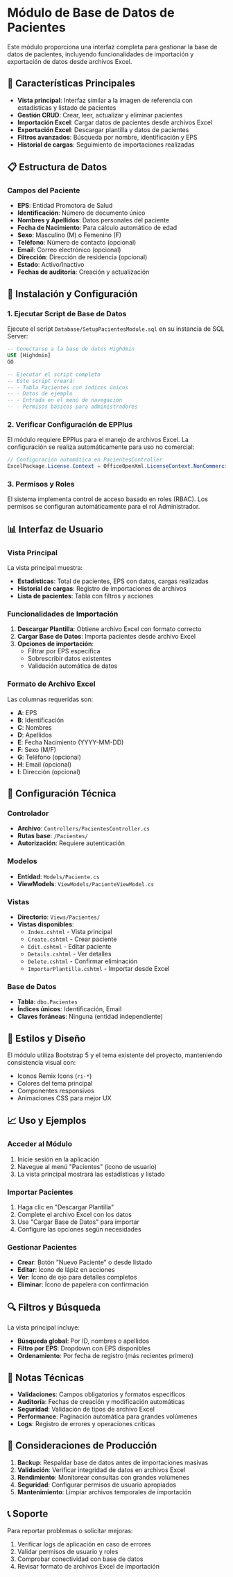 # Módulo de Base de Datos de Pacientes

Este módulo proporciona una interfaz completa para gestionar la base de datos de pacientes, incluyendo funcionalidades de importación y exportación de datos desde archivos Excel.

## 🎯 Características Principales

- **Vista principal**: Interfaz similar a la imagen de referencia con estadísticas y listado de pacientes
- **Gestión CRUD**: Crear, leer, actualizar y eliminar pacientes
- **Importación Excel**: Cargar datos de pacientes desde archivos Excel
- **Exportación Excel**: Descargar plantilla y datos de pacientes
- **Filtros avanzados**: Búsqueda por nombre, identificación y EPS
- **Historial de cargas**: Seguimiento de importaciones realizadas

## 📋 Estructura de Datos

### Campos del Paciente
- **EPS**: Entidad Promotora de Salud
- **Identificación**: Número de documento único
- **Nombres y Apellidos**: Datos personales del paciente
- **Fecha de Nacimiento**: Para cálculo automático de edad
- **Sexo**: Masculino (M) o Femenino (F)
- **Teléfono**: Número de contacto (opcional)
- **Email**: Correo electrónico (opcional)
- **Dirección**: Dirección de residencia (opcional)
- **Estado**: Activo/Inactivo
- **Fechas de auditoría**: Creación y actualización

## 🚀 Instalación y Configuración

### 1. Ejecutar Script de Base de Datos
Ejecute el script `Database/SetupPacientesModule.sql` en su instancia de SQL Server:

```sql
-- Conectarse a la base de datos Highdmin
USE [Highdmin]
GO

-- Ejecutar el script completo
-- Este script creará:
-- - Tabla Pacientes con índices únicos
-- - Datos de ejemplo
-- - Entrada en el menú de navegación
-- - Permisos básicos para administradores
```

### 2. Verificar Configuración de EPPlus
El módulo requiere EPPlus para el manejo de archivos Excel. La configuración se realiza automáticamente para uso no comercial:

```csharp
// Configuración automática en PacientesController
ExcelPackage.License.Context = OfficeOpenXml.LicenseContext.NonCommercial;
```

### 3. Permisos y Roles
El sistema implementa control de acceso basado en roles (RBAC). Los permisos se configuran automáticamente para el rol Administrador.

## 📊 Interfaz de Usuario

### Vista Principal
La vista principal muestra:
- **Estadísticas**: Total de pacientes, EPS con datos, cargas realizadas
- **Historial de cargas**: Registro de importaciones de archivos
- **Lista de pacientes**: Tabla con filtros y acciones

### Funcionalidades de Importación
1. **Descargar Plantilla**: Obtiene archivo Excel con formato correcto
2. **Cargar Base de Datos**: Importa pacientes desde archivo Excel
3. **Opciones de importación**:
   - Filtrar por EPS específica
   - Sobrescribir datos existentes
   - Validación automática de datos

### Formato de Archivo Excel
Las columnas requeridas son:
- **A**: EPS
- **B**: Identificación  
- **C**: Nombres
- **D**: Apellidos
- **E**: Fecha Nacimiento (YYYY-MM-DD)
- **F**: Sexo (M/F)
- **G**: Teléfono (opcional)
- **H**: Email (opcional)
- **I**: Dirección (opcional)

## 🔧 Configuración Técnica

### Controlador
- **Archivo**: `Controllers/PacientesController.cs`
- **Rutas base**: `/Pacientes/`
- **Autorización**: Requiere autenticación

### Modelos
- **Entidad**: `Models/Paciente.cs`
- **ViewModels**: `ViewModels/PacienteViewModel.cs`

### Vistas
- **Directorio**: `Views/Pacientes/`
- **Vistas disponibles**:
  - `Index.cshtml` - Vista principal
  - `Create.cshtml` - Crear paciente
  - `Edit.cshtml` - Editar paciente
  - `Details.cshtml` - Ver detalles
  - `Delete.cshtml` - Confirmar eliminación
  - `ImportarPlantilla.cshtml` - Importar desde Excel

### Base de Datos
- **Tabla**: `dbo.Pacientes`
- **Índices únicos**: Identificación, Email
- **Claves foráneas**: Ninguna (entidad independiente)

## 🎨 Estilos y Diseño

El módulo utiliza Bootstrap 5 y el tema existente del proyecto, manteniendo consistencia visual con:
- Iconos Remix Icons (`ri-*`)
- Colores del tema principal
- Componentes responsivos
- Animaciones CSS para mejor UX

## 📈 Uso y Ejemplos

### Acceder al Módulo
1. Inicie sesión en la aplicación
2. Navegue al menú "Pacientes" (ícono de usuario)
3. La vista principal mostrará las estadísticas y listado

### Importar Pacientes
1. Haga clic en "Descargar Plantilla"
2. Complete el archivo Excel con los datos
3. Use "Cargar Base de Datos" para importar
4. Configure las opciones según necesidades

### Gestionar Pacientes
- **Crear**: Botón "Nuevo Paciente" o desde listado
- **Editar**: Ícono de lápiz en acciones
- **Ver**: Ícono de ojo para detalles completos
- **Eliminar**: Ícono de papelera con confirmación

## 🔍 Filtros y Búsqueda

La vista principal incluye:
- **Búsqueda global**: Por ID, nombres o apellidos
- **Filtro por EPS**: Dropdown con EPS disponibles
- **Ordenamiento**: Por fecha de registro (más recientes primero)

## 📝 Notas Técnicas

- **Validaciones**: Campos obligatorios y formatos específicos
- **Auditoría**: Fechas de creación y modificación automáticas
- **Seguridad**: Validación de tipos de archivo Excel
- **Performance**: Paginación automática para grandes volúmenes
- **Logs**: Registro de errores y operaciones críticas

## 🚨 Consideraciones de Producción

1. **Backup**: Respaldar base de datos antes de importaciones masivas
2. **Validación**: Verificar integridad de datos en archivos Excel
3. **Rendimiento**: Monitorear consultas con grandes volúmenes
4. **Seguridad**: Configurar permisos de usuario apropiados
5. **Mantenimiento**: Limpiar archivos temporales de importación

## 📞 Soporte

Para reportar problemas o solicitar mejoras:
1. Verificar logs de aplicación en caso de errores
2. Validar permisos de usuario y roles
3. Comprobar conectividad con base de datos
4. Revisar formato de archivos Excel de importación